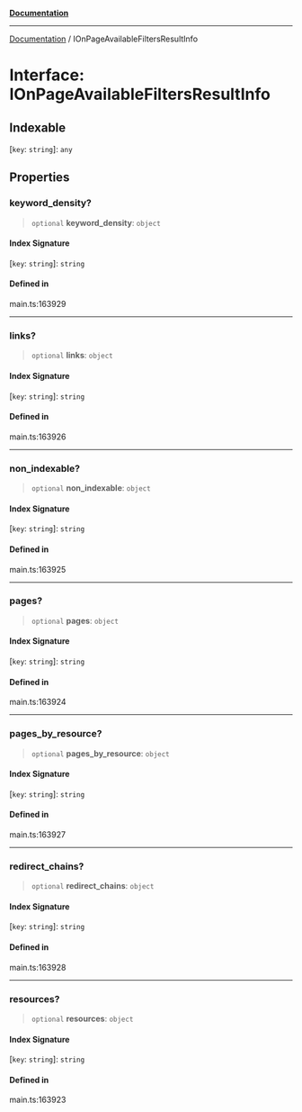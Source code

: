 [**Documentation**](../README.md)

***

[Documentation](../README.md) / IOnPageAvailableFiltersResultInfo

# Interface: IOnPageAvailableFiltersResultInfo

## Indexable

 \[`key`: `string`\]: `any`

## Properties

### keyword\_density?

> `optional` **keyword\_density**: `object`

#### Index Signature

 \[`key`: `string`\]: `string`

#### Defined in

main.ts:163929

***

### links?

> `optional` **links**: `object`

#### Index Signature

 \[`key`: `string`\]: `string`

#### Defined in

main.ts:163926

***

### non\_indexable?

> `optional` **non\_indexable**: `object`

#### Index Signature

 \[`key`: `string`\]: `string`

#### Defined in

main.ts:163925

***

### pages?

> `optional` **pages**: `object`

#### Index Signature

 \[`key`: `string`\]: `string`

#### Defined in

main.ts:163924

***

### pages\_by\_resource?

> `optional` **pages\_by\_resource**: `object`

#### Index Signature

 \[`key`: `string`\]: `string`

#### Defined in

main.ts:163927

***

### redirect\_chains?

> `optional` **redirect\_chains**: `object`

#### Index Signature

 \[`key`: `string`\]: `string`

#### Defined in

main.ts:163928

***

### resources?

> `optional` **resources**: `object`

#### Index Signature

 \[`key`: `string`\]: `string`

#### Defined in

main.ts:163923
